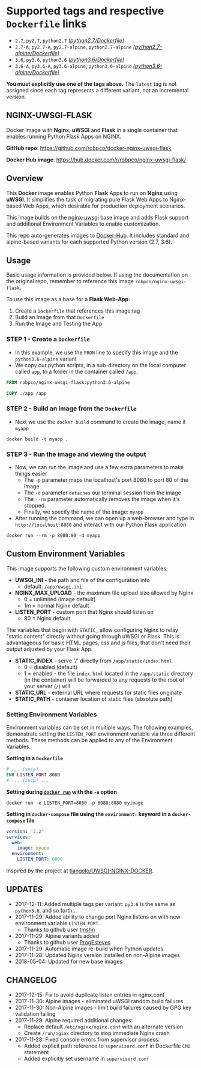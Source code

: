 # Supported tags and respective `Dockerfile` links

- `2.7`, `py2.7`, `python2.7` [_(python2.7/Dockerfile)_](https://github.com/robpco/docker-nginx-uwsgi-flask/blob/master/python2.7/Dockerfile)
- `2.7-A`, `py2.7-A`, `py2.7-alpine`, `python2.7-alpine` [_(python2.7-alpine/Dockerfile)_](https://github.com/robpco/docker-nginx-uwsgi-flask/blob/master/python2.7-alpine/Dockerfile)
- `3.6`, `py3.6`, `python3.6` [_(python3.6/Dockerfile)_](https://github.com/robpco/docker-nginx-uwsgi-flask/blob/master/python3.6/Dockerfile)
- `3.6-A`, `py3.6-A`, `py3.6-alpine`, `python3.6-alpine` [_(python3.6-alpine/Dockerfile)_](https://github.com/robpco/docker-nginx-uwsgi-flask/blob/master/python3.6-alpine/Dockerfile)

**You must explicitly use one of the tags above.**  The `latest` tag is not assigned since each tag represents a different variant, not an incremental version.

## NGINX-UWSGI-FLASK

Docker image with **Nginx**, **uWSGI** and **Flask** in a single container that enables running Python Flask Apps on NGINX.

**GitHub repo**: <https://github.com/robpco/docker-nginx-uwsgi-flask>

**Docker Hub image**: <https://hub.docker.com/r/robpco/nginx-uwsgi-flask/>

## Overview

This **Docker** image enables Python **Flask** Apps to run on **Nginx** using **uWSGI**.  It simplifies the task of migrating pure Flask Web Apps to Nginx-based Web Apps, which desirable for production deployment scenarios.

This image builds on the [nginx-uwsgi](https://hub.docker.com/r/robpco/nginx-uwsgi/) base image and adds Flask support and additional Environment Variables to enable customization.

This repo auto-generates images to [Docker-Hub](https://hub.docker.com/r/robpco/nginx-uwsgi-flask/).  It includes standard and alpine-based variants for each supported Python version (2.7, 3.6).

## Usage

Basic usage information is provided below.  If using the documentation on the original repo, remember to reference this image `robpco/nginx-uwsgi-flask`.

To use this image as a base for a **Flask Web-App**:

1. Create a `Dockerfile` that references this image:tag
2. Build an Image from that `Dockerfile`
3. Run the Image and Testing the App

### STEP 1 - Create a `Dockerfile`

- In this example, we use the `FROM` line to specify this image and the `python3.6-alpine` variant
- We copy our python scripts, in a sub-directory on the local computer called `app`, to a folder in the container called `/app`.

```Dockerfile
FROM robpco/nginx-uwsgi-flask:python3.6-alpine

COPY ./app /app
```

### STEP 2 - Build an image from the `Dockerfile`

- Next we use the `docker build` command to create the image, name it `myapp`

``` shell
docker build -t myapp .
```

### STEP 3 - Run the image and viewing the output

- Now, we can run the image and use a few extra parameters to make things easier
  - The `-p` parameter maps the localhost's port 8080 to port 80 of the image
  - The `-d` parameter `detaches` our terminal session from the image
  - The `--rm` parameter automatically removes the image when it's stopped.
  - Finally, we specify the name of the image: `myapp`
- After running the command, we can open up a web-browser and type in `http://localhost:8080` and interact with our Python Flask application

``` shell
docker run --rm -p 8080:80 -d myapp
```

## Custom Environment Variables

This image supports the following custom environment variables:

- **UWSGI_INI** - the path and file of the configuration info
  - default: `/app/uwsgi.ini`
- **NGINX_MAX_UPLOAD** - the maximum file upload size allowed by Nginx
  - 0 = unlimited (image default)
  - 1m = normal Nginx default
- **LISTEN_PORT** - custom port that Nginx should listen on
  - 80 = Nginx default

The variables that begin with `STATIC_` allow configuring Nginx to relay "static content" directly without going through uWSGI or Flask.  This is advantageous for basic HTML pages, css and js files, that don't need their output adjusted by your Flask App.

- **STATIC_INDEX** - serve '/' directly from `/app/static/index.html`
  - 0 = disabled (default)
  - 1 = enabled - the file `index.html` located in the `/app/static` directory (in the container) will be forwarded to any requests to the root of your server (`/`) will
- **STATIC_URL** - external URL where requests for static files originate
- **STATIC_PATH** - container location of static files (absolute path)

### Setting Environment Variables

Environment variables can be set in multiple ways.  The following examples, demonstrate setting the `LISTEN_PORT` environment variable via three different methods.  These methods can be applied to any of the Environment Variables.

**Setting in a `Dockerfile`**

```dockerfile
# ... (snip) ...
ENV LISTEN_PORT 8080
# ... (snip) ...
```

**Setting during [`docker run`](https://docs.docker.com/engine/reference/commandline/run/#options) with the `-e` option**

```shell
docker run -e LISTEN_PORT=8080 -p 8080:8080 myimage
```

**Setting in `docker-compose` file using the `environment:` keyword in a `docker-compose` file**

```yml
version: '2.2'
services:
  web:
    image: myapp
  environment:
    LISTEN_PORT: 8080
```

Inspired by the project at [tiangolo/UWSGI-NGINX-DOCKER](https://github.com/tiangolo/uwsgi-nginx-docker).

## UPDATES

- 2017-12-11: Added multiple tags per variant: `py3.6` is the same as `python3.6`, and so forth...
- 2017-11-29: Added ability to change port Nginx listens on with new environment variable `LISTEN_PORT`.
  - Thanks to github user [tmshn](https://github.com/tmshn)
- 2017-11-29: Alpine variants added
  - Thanks to github user [ProgEsteves](https://github.com/ProgEsteves)
- 2017-11-29: Automatic image re-build when Python updates
- 2017-11-28: Updated Nginx version installed on non-Alpine images
- 2018-05-04: Updated for new base images

## CHANGELOG

- 2017-12-15: Fix to avoid duplicate listen entries in nginx.conf
- 2017-11-30: Alpine images - eliminated uWSGI random build failures
- 2017-11-30: Non-Alpine images - limit build failures caused by GPG key validation failing
- 2017-11-29: Alpine required additional changes:
  - Replace default `/etc/nginx/nginx.conf` with an alternate version
  - Create `/run/nginx` directory to stop immediate Nginx crash
- 2017-11-28: Fixed console errors from supervisor process:
  - Added explicit path reference to `supervisord.conf` in Dockerfile `CMD` statement
  - Added explicitly set username in `supervisord.conf`
